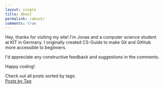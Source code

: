 ```yaml
---
layout: single
title: About
permalink: /about/
comments: true
---
```


Hey, thanks for visiting my site! I'm Jonas and a computer science student at KIT
in Germany. I originally created CS-Guide to make Git and GitHub more accessible 
to beginners. 

I'd appreciate any constructive feedback and suggestions in the comments. 

Happy coding!

Check out all posts sorted by tags:  
<a href="{{ site.baseurl }}{% link _pages/tag-archive.md %}">Posts by Tag</a>


